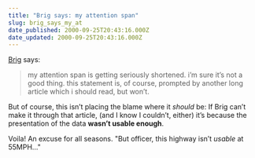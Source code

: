 ```yaml
---
title: "Brig says: my attention span"
slug: brig_says_my_at
date_published: 2000-09-25T20:43:16.000Z
date_updated: 2000-09-25T20:43:16.000Z
---
```


[Brig](http://www.eatonweb.com/) says:

> my attention span is getting seriously shortened. i’m sure it’s not a good thing. this statement is, of course, prompted by another long article which i should read, but won’t.

But of course, this isn’t placing the blame where it *should* be: If Brig can’t make it through that article, (and I know I couldn’t, either) it’s because the presentation of the data **wasn’t usable enough**.

Voila! An excuse for all seasons. "But officer, this highway isn’t *usable* at 55MPH…"

